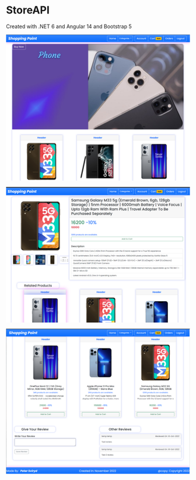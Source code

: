 # StoreAPI
Created with .NET 6 and Angular 14 and Bootstrap 5

![image](https://github.com/Peterblr/store-ui/blob/master/src/screenshots/1.PNG)

![image](https://github.com/Peterblr/store-ui/blob/master/src/screenshots/2.PNG)

![image](https://github.com/Peterblr/store-ui/blob/master/src/screenshots/3.PNG)
